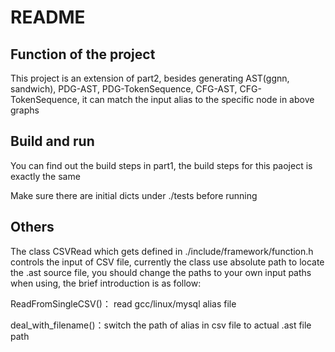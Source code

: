 # README

## Function of the project

This project is an extension of part2, besides generating AST(ggnn, sandwich), PDG-AST, PDG-TokenSequence, CFG-AST, CFG-TokenSequence, it can match the input alias to the specific node in above graphs

## Build and run

You can find out the build steps in part1, the build steps for this paoject is exactly the same

Make sure there are initial dicts under ./tests before running

## Others

The class CSVRead which gets defined in ./include/framework/function.h controls the input of CSV file, currently the class use absolute path to locate the .ast source file, you should change the paths to your own input paths when using, the brief introduction is as follow:

ReadFromSingleCSV()： read gcc/linux/mysql alias file

deal_with_filename()：switch the path of alias in csv file to actual .ast file path

